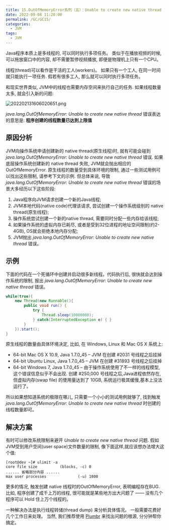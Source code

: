 ```yaml
---
title: 15.OutOfMemoryError系列（五）：Unable to create new native thread
date: 2022-09-08 11:20:00
permalink: /GC/GC15/
categories: 
  - JVM
tags: 
  - JVM
---
```


Java程序本质上是多线程的, 可以同时执行多项任务。 类似于在播放视频的时候, 可以拖放窗口中的内容, 却不需要暂停视频播放, 即便是物理机上只有一个CPU。

线程(thread)可以看作是干活的工人(workers)。 如果只有一个工人, 在同一时间就只能执行一项任务. 假若有很多工人, 那么就可以同时执行多项任务。

和现实世界类似, JVM中的线程也需要内存空间来执行自己的任务. 如果线程数量太多, 就会引入新的问题:

![202202131606020651.png](http://image.cmsblogs.com/article/group/common-serial/202202131606020651.png)

*java.lang.OutOfMemoryError: Unable to create new native thread* 错误表达的意思是: **程序创建的线程数量已达到上限值**

## 原因分析

JVM向操作系统申请创建新的 native thread(原生线程)时, 就有可能会碰到 *java.lang.OutOfMemoryError: Unable to create new native thread* 错误. 如果底层操作系统创建新的 native thread 失败, JVM就会抛出相应的OutOfMemoryError. 原生线程的数量受到具体环境的限制, 通过一些测试用例可以找出这些限制, 请参考下文的示例. 但总体来说, 导致 *java.lang.OutOfMemoryError: Unable to create new native thread* 错误的场景大多经历以下这些阶段:

1. Java程序向JVM请求创建一个新的Java线程;
2. JVM本地代码(native code)代理该请求, 尝试创建一个操作系统级别的 native thread(原生线程);
3. 操作系统尝试创建一个新的native thread, 需要同时分配一些内存给该线程;
4. 如果操作系统的虚拟内存已耗尽, 或者是受到32位进程的地址空间限制(约2-4GB), OS就会拒绝本地内存分配;
5. JVM抛出 *java.lang.OutOfMemoryError: Unable to create new native thread* 错误。

## 示例

下面的代码在一个死循环中创建并启动很多新线程。代码执行后, 很快就会达到操作系统的限制, 报出 *java.lang.OutOfMemoryError: Unable to create new native thread* 错误。

```java
while(true){
    new Thread(new Runnable(){
        public void run() {
            try {
                Thread.sleep(10000000);
            } catch(InterruptedException e) { }        
        }    
    }).start();
}
```

原生线程的数量由具体环境决定, 比如, 在 Windows, Linux 和 Mac OS X 系统上:

- 64-bit Mac OS X 10.9, Java 1.7.0_45 – JVM 在创建 #2031 号线程之后挂掉
- 64-bit Ubuntu Linux, Java 1.7.0_45 – JVM 在创建 #31893 号线程之后挂掉
- 64-bit Windows 7, Java 1.7.0_45 – 由于操作系统使用了不一样的线程模型, 这个错误信息似乎不会出现. 创建 #250,000 号线程之后,Java进程依然存在, 但虚拟内存(swap file) 的使用量达到了 10GB, 系统运行极其缓慢,基本上没法运行了。

所以如果想知道系统的极限在哪儿, 只需要一个小小的测试用例就够了, 找到触发 *java.lang.OutOfMemoryError: Unable to create new native thread* 时创建的线程数量即可。

## 解决方案

有时可以修改系统限制来避开 *Unable to create new native thread* 问题. 假如JVM受到用户空间(user space)文件数量的限制, 像下面这样,就应该想办法增大这个值:

```
[root@dev ~]# ulimit -a
core file size          (blocks, -c) 0
...... 省略部分内容 ......
max user processes              (-u) 1800
```

更多的情况, 触发创建 native 线程时的OutOfMemoryError, 表明编程存在BUG. 比如, 程序创建了成千上万的线程, 很可能就是某些地方出大问题了 —— 没有几个程序可以 Hold 住上万个线程的。

一种解决办法是执行线程转储(thread dump) 来分析具体情况。 一般需要花费好几个工作日来处理。 当然, 我们推荐使用 [Plumbr](http://plumbr.eu/) 来找出问题的根源, 分分钟帮你搞定。